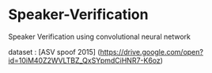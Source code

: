 # Speaker-Verification
Speaker Verification using convolutional neural network

dataset : [ASV spoof 2015]  (https://drive.google.com/open?id=10iM40Z2WVLTBZ_QxSYpmdCiHNR7-K6oz)
